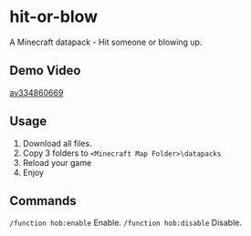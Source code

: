 # hit-or-blow
A Minecraft datapack - Hit someone or blowing up.

## Demo Video
[av334860669](https://b23.tv/av334860669)

## Usage
1. Download all files.
2. Copy 3 folders to `<Minecraft Map Folder>\datapacks`
3. Reload your game
4. Enjoy

## Commands
`/function hob:enable` Enable.
`/function hob:disable` Disable.
